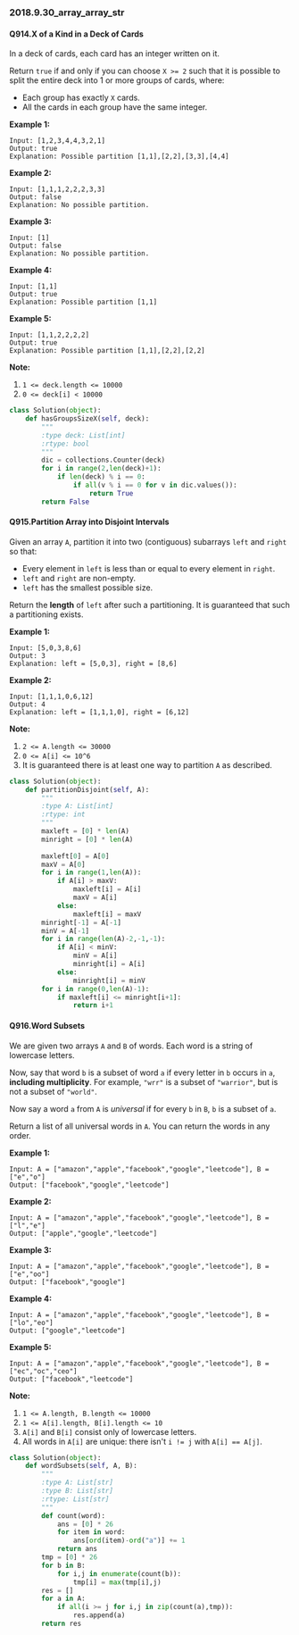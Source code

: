 ### 2018.9.30_array_array_str

#### Q914.X of a Kind in a Deck of Cards

In a deck of cards, each card has an integer written on it.

Return `true` if and only if you can choose `X >= 2` such that it is possible to split the entire deck into 1 or more groups of cards, where:

- Each group has exactly `X` cards.
- All the cards in each group have the same integer.

 

**Example 1:**

```
Input: [1,2,3,4,4,3,2,1]
Output: true
Explanation: Possible partition [1,1],[2,2],[3,3],[4,4]
```

**Example 2:**

```
Input: [1,1,1,2,2,2,3,3]
Output: false
Explanation: No possible partition.
```

**Example 3:**

```
Input: [1]
Output: false
Explanation: No possible partition.
```

**Example 4:**

```
Input: [1,1]
Output: true
Explanation: Possible partition [1,1]
```

**Example 5:**

```
Input: [1,1,2,2,2,2]
Output: true
Explanation: Possible partition [1,1],[2,2],[2,2]
```

**Note:**

1. `1 <= deck.length <= 10000`
2. `0 <= deck[i] < 10000`

```python
class Solution(object):
    def hasGroupsSizeX(self, deck):
        """
        :type deck: List[int]
        :rtype: bool
        """
        dic = collections.Counter(deck)
        for i in range(2,len(deck)+1):
            if len(deck) % i == 0:
                if all(v % i == 0 for v in dic.values()):
                    return True
        return False
```

#### Q915.Partition Array into Disjoint Intervals

Given an array `A`, partition it into two (contiguous) subarrays `left` and `right` so that:

- Every element in `left` is less than or equal to every element in `right`.
- `left` and `right` are non-empty.
- `left` has the smallest possible size.

Return the **length** of `left` after such a partitioning.  It is guaranteed that such a partitioning exists.

 

**Example 1:**

```
Input: [5,0,3,8,6]
Output: 3
Explanation: left = [5,0,3], right = [8,6]
```

**Example 2:**

```
Input: [1,1,1,0,6,12]
Output: 4
Explanation: left = [1,1,1,0], right = [6,12]
```

 

**Note:**

1. `2 <= A.length <= 30000`
2. `0 <= A[i] <= 10^6`
3. It is guaranteed there is at least one way to partition `A` as described.

```python 
class Solution(object):
    def partitionDisjoint(self, A):
        """
        :type A: List[int]
        :rtype: int
        """
        maxleft = [0] * len(A)
        minright = [0] * len(A)
        
        maxleft[0] = A[0]
        maxV = A[0]
        for i in range(1,len(A)):
            if A[i] > maxV:
                maxleft[i] = A[i]
                maxV = A[i]
            else:
                maxleft[i] = maxV
        minright[-1] = A[-1]
        minV = A[-1]
        for i in range(len(A)-2,-1,-1):
            if A[i] < minV:
                minV = A[i]
                minright[i] = A[i]
            else:
                minright[i] = minV
        for i in range(0,len(A)-1):
            if maxleft[i] <= minright[i+1]:
                return i+1
```

#### Q916.Word Subsets

We are given two arrays `A` and `B` of words.  Each word is a string of lowercase letters.

Now, say that word `b` is a subset of word `a` if every letter in `b` occurs in `a`, **including multiplicity**.  For example, `"wrr"` is a subset of `"warrior"`, but is not a subset of `"world"`.

Now say a word `a` from `A` is *universal* if for every `b` in `B`, `b` is a subset of `a`. 

Return a list of all universal words in `A`.  You can return the words in any order.

 



**Example 1:**

```
Input: A = ["amazon","apple","facebook","google","leetcode"], B = ["e","o"]
Output: ["facebook","google","leetcode"]
```

**Example 2:**

```
Input: A = ["amazon","apple","facebook","google","leetcode"], B = ["l","e"]
Output: ["apple","google","leetcode"]
```

**Example 3:**

```
Input: A = ["amazon","apple","facebook","google","leetcode"], B = ["e","oo"]
Output: ["facebook","google"]
```

**Example 4:**

```
Input: A = ["amazon","apple","facebook","google","leetcode"], B = ["lo","eo"]
Output: ["google","leetcode"]
```

**Example 5:**

```
Input: A = ["amazon","apple","facebook","google","leetcode"], B = ["ec","oc","ceo"]
Output: ["facebook","leetcode"]
```

 

**Note:**

1. `1 <= A.length, B.length <= 10000`
2. `1 <= A[i].length, B[i].length <= 10`
3. `A[i]` and `B[i]` consist only of lowercase letters.
4. All words in `A[i]` are unique: there isn't `i != j` with `A[i] == A[j]`.

```python
class Solution(object):
    def wordSubsets(self, A, B):
        """
        :type A: List[str]
        :type B: List[str]
        :rtype: List[str]
        """
        def count(word):
            ans = [0] * 26
            for item in word:
                ans[ord(item)-ord("a")] += 1
            return ans
        tmp = [0] * 26
        for b in B:
            for i,j in enumerate(count(b)):
                tmp[i] = max(tmp[i],j)
        res = []
        for a in A:
            if all(i >= j for i,j in zip(count(a),tmp)):
                res.append(a)
        return res
```

